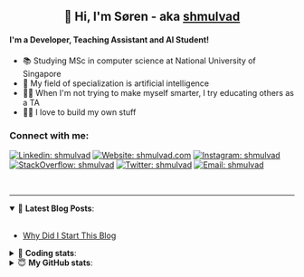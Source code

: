 <h2 align="center">
	👋 Hi, I'm Søren - aka <a href="https://shmulvad.com">shmulvad</a>
</h2>

#### I'm a Developer, Teaching Assistant and AI Student!
- 📚 Studying MSc in computer science at National University of Singapore
- 🧠 My field of specialization is artificial intelligence
- 👨‍🏫 When I'm not trying to make myself smarter, I try educating others as a TA
- 👨‍💻 I love to build my own stuff

### Connect with me:

[![Linkedin: shmulvad](https://img.shields.io/badge/shmulvad-blue?style=flat&logo=Linkedin&logoColor=white)][linkedin]
[![Website: shmulvad.com](https://img.shields.io/badge/shmulvad.com-47CCCC?&style=flat&logo=Google-Chrome&logoColor=white)][website]
[![Instagram: shmulvad](https://img.shields.io/badge/-@shmulvad-purple?style=flat&logo=Instagram&logoColor=white)][instagram]
[![StackOverflow: shmulvad](https://img.shields.io/badge/shmulvad-FE7A16?style=flat&logo=stack-overflow&logoColor=white)][stackOverflow]
[![Twitter: shmulvad](https://img.shields.io/badge/@shmulvad-1ca0f1?style=flat&logo=twitter&logoColor=white)][twitter]
[![Email: shmulvad](https://img.shields.io/badge/shmulvad-D14836?style=flat&logo=gmail&logoColor=white)][mail]

<br />

---

<details open>
 <summary>📕 <b>Latest Blog Posts</b>: </summary>

<br>

<!-- BLOG-POST-LIST:START -->
- [Why Did I Start This Blog](https://shmulvad.com/blog/why-did-start-this-blog)
<!-- BLOG-POST-LIST:END -->

</details>

<!-- --- -->

<details>
 <summary>🤖 <b>Coding stats</b>: </summary>

<br>

<!--START_SECTION:waka-->
**I'm a Night 🦉** 

```text
🌞 Morning    75 commits     ████░░░░░░░░░░░░░░░░░░░░░   18.8% 
🌆 Daytime    102 commits    ██████░░░░░░░░░░░░░░░░░░░   25.56% 
🌃 Evening    99 commits     ██████░░░░░░░░░░░░░░░░░░░   24.81% 
🌙 Night      123 commits    ███████░░░░░░░░░░░░░░░░░░   30.83%

```


📊 **This Week I Spent My Time On** 

```text
💬 Programming Languages: 
Python                   8 hrs 1 min         ███████████░░░░░░░░░░░░░░   43.8% 
TeX                      4 hrs 46 mins       ██████░░░░░░░░░░░░░░░░░░░   26.05% 
Other                    3 hrs 42 mins       █████░░░░░░░░░░░░░░░░░░░░   20.25% 
Text                     54 mins             █░░░░░░░░░░░░░░░░░░░░░░░░   4.97% 
XML                      47 mins             █░░░░░░░░░░░░░░░░░░░░░░░░   4.29%

🔥 Editors: 
VS Code                  9 hrs 26 mins       █████████████░░░░░░░░░░░░   51.58% 
Sublime Text             5 hrs 9 mins        ███████░░░░░░░░░░░░░░░░░░   28.17% 
Zsh                      3 hrs 42 mins       █████░░░░░░░░░░░░░░░░░░░░   20.25%

🐱‍💻 Projects: 
nlp                      8 hrs 52 mins       ████████████░░░░░░░░░░░░░   48.5% 
3d-computer-vision       3 hrs 36 mins       █████░░░░░░░░░░░░░░░░░░░░   19.7% 
Assignments              3 hrs 4 mins        ████░░░░░░░░░░░░░░░░░░░░░   16.82% 
Unknown Project          1 hr 36 mins        ██░░░░░░░░░░░░░░░░░░░░░░░   8.76% 
streak                   26 mins             ░░░░░░░░░░░░░░░░░░░░░░░░░   2.41%

```


<!--END_SECTION:waka-->

</details>

<!-- --- -->

<details>
 <summary>😇 <b>My GitHub stats</b>: </summary>

<br>

<img align="left" alt="shmulvad's Github Stats" src="https://github-readme-stats.vercel.app/api?username=shmulvad&show_icons=true&hide_border=true" />

</details>



[website]: https://shmulvad.com
[twitter]: https://twitter.com/shmulvad
[linkedin]: https://linkedin.com/in/shmulvad
[instagram]: https://instagram.com/shmulvad
[stackOverflow]: https://stackoverflow.com/users/9248793/shmulvad
[mail]: mailto:shmulvad@gmail.com
[github]: https://github.com/shmulvad
